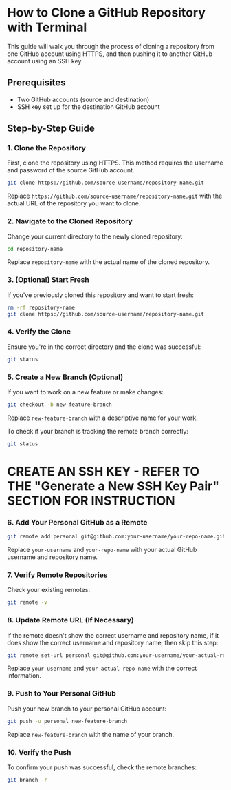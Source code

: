 # How to Clone a GitHub Repository with Terminal
This guide will walk you through the process of cloning a repository from one GitHub account using HTTPS, and then pushing it to another GitHub account using an SSH key.

## Prerequisites

- Two GitHub accounts (source and destination)
- SSH key set up for the destination GitHub account

## Step-by-Step Guide

### 1. Clone the Repository

First, clone the repository using HTTPS. This method requires the username and password of the source GitHub account.

```bash
git clone https://github.com/source-username/repository-name.git
```

Replace `https://github.com/source-username/repository-name.git` with the actual URL of the repository you want to clone.

### 2. Navigate to the Cloned Repository

Change your current directory to the newly cloned repository:

```bash
cd repository-name
```

Replace `repository-name` with the actual name of the cloned repository.

### 3. (Optional) Start Fresh

If you've previously cloned this repository and want to start fresh:

```bash
rm -rf repository-name
git clone https://github.com/source-username/repository-name.git
```

### 4. Verify the Clone

Ensure you're in the correct directory and the clone was successful:

```bash
git status
```

### 5. Create a New Branch (Optional)

If you want to work on a new feature or make changes:

```bash
git checkout -b new-feature-branch
```

Replace `new-feature-branch` with a descriptive name for your work.

To check if your branch is tracking the remote branch correctly:

```bash
git status
```
# CREATE AN SSH KEY - REFER TO THE "Generate a New SSH Key Pair" SECTION FOR INSTRUCTION

### 6. Add Your Personal GitHub as a Remote

```bash
git remote add personal git@github.com:your-username/your-repo-name.git
```

Replace `your-username` and `your-repo-name` with your actual GitHub username and repository name.

### 7. Verify Remote Repositories

Check your existing remotes:

```bash
git remote -v
```

### 8. Update Remote URL (If Necessary)

If the remote doesn't show the correct username and repository name, if it does show the correct username and repository name, then skip this step:

```bash
git remote set-url personal git@github.com:your-username/your-actual-repo-name.git
```

Replace `your-username` and `your-actual-repo-name` with the correct information.

### 9. Push to Your Personal GitHub

Push your new branch to your personal GitHub account:

```bash
git push -u personal new-feature-branch
```

Replace `new-feature-branch` with the name of your branch.

### 10. Verify the Push

To confirm your push was successful, check the remote branches:

```bash
git branch -r
```
